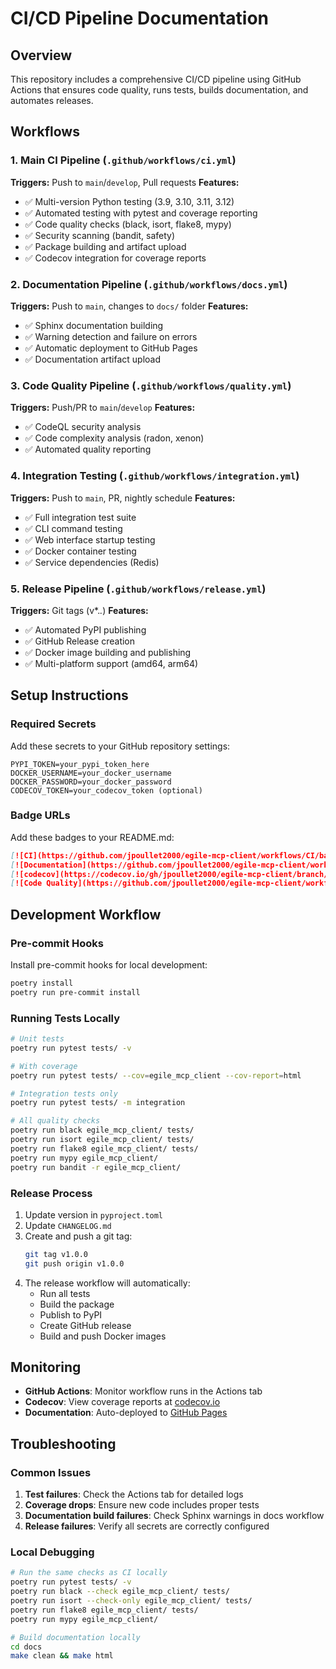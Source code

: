 # CI/CD Pipeline Documentation

## Overview

This repository includes a comprehensive CI/CD pipeline using GitHub Actions that ensures code quality, runs tests, builds documentation, and automates releases.

## Workflows

### 1. Main CI Pipeline (`.github/workflows/ci.yml`)

**Triggers:** Push to `main`/`develop`, Pull requests
**Features:**
- ✅ Multi-version Python testing (3.9, 3.10, 3.11, 3.12)
- ✅ Automated testing with pytest and coverage reporting
- ✅ Code quality checks (black, isort, flake8, mypy)
- ✅ Security scanning (bandit, safety)
- ✅ Package building and artifact upload
- ✅ Codecov integration for coverage reports

### 2. Documentation Pipeline (`.github/workflows/docs.yml`)

**Triggers:** Push to `main`, changes to `docs/` folder
**Features:**
- ✅ Sphinx documentation building
- ✅ Warning detection and failure on errors
- ✅ Automatic deployment to GitHub Pages
- ✅ Documentation artifact upload

### 3. Code Quality Pipeline (`.github/workflows/quality.yml`)

**Triggers:** Push/PR to `main`/`develop`
**Features:**
- ✅ CodeQL security analysis
- ✅ Code complexity analysis (radon, xenon)
- ✅ Automated quality reporting

### 4. Integration Testing (`.github/workflows/integration.yml`)

**Triggers:** Push to `main`, PR, nightly schedule
**Features:**
- ✅ Full integration test suite
- ✅ CLI command testing
- ✅ Web interface startup testing
- ✅ Docker container testing
- ✅ Service dependencies (Redis)

### 5. Release Pipeline (`.github/workflows/release.yml`)

**Triggers:** Git tags (v*.*.*)
**Features:**
- ✅ Automated PyPI publishing
- ✅ GitHub Release creation
- ✅ Docker image building and publishing
- ✅ Multi-platform support (amd64, arm64)

## Setup Instructions

### Required Secrets

Add these secrets to your GitHub repository settings:

```
PYPI_TOKEN=your_pypi_token_here
DOCKER_USERNAME=your_docker_username
DOCKER_PASSWORD=your_docker_password
CODECOV_TOKEN=your_codecov_token (optional)
```

### Badge URLs

Add these badges to your README.md:

```markdown
[![CI](https://github.com/jpoullet2000/egile-mcp-client/workflows/CI/badge.svg)](https://github.com/jpoullet2000/egile-mcp-client/actions/workflows/ci.yml)
[![Documentation](https://github.com/jpoullet2000/egile-mcp-client/workflows/Documentation/badge.svg)](https://github.com/jpoullet2000/egile-mcp-client/actions/workflows/docs.yml)
[![codecov](https://codecov.io/gh/jpoullet2000/egile-mcp-client/branch/main/graph/badge.svg)](https://codecov.io/gh/jpoullet2000/egile-mcp-client)
[![Code Quality](https://github.com/jpoullet2000/egile-mcp-client/workflows/Code%20Quality/badge.svg)](https://github.com/jpoullet2000/egile-mcp-client/actions/workflows/quality.yml)
```

## Development Workflow

### Pre-commit Hooks

Install pre-commit hooks for local development:

```bash
poetry install
poetry run pre-commit install
```

### Running Tests Locally

```bash
# Unit tests
poetry run pytest tests/ -v

# With coverage
poetry run pytest tests/ --cov=egile_mcp_client --cov-report=html

# Integration tests only
poetry run pytest tests/ -m integration

# All quality checks
poetry run black egile_mcp_client/ tests/
poetry run isort egile_mcp_client/ tests/
poetry run flake8 egile_mcp_client/ tests/
poetry run mypy egile_mcp_client/
poetry run bandit -r egile_mcp_client/
```

### Release Process

1. Update version in `pyproject.toml`
2. Update `CHANGELOG.md`
3. Create and push a git tag:
   ```bash
   git tag v1.0.0
   git push origin v1.0.0
   ```
4. The release workflow will automatically:
   - Run all tests
   - Build the package
   - Publish to PyPI
   - Create GitHub release
   - Build and push Docker images

## Monitoring

- **GitHub Actions**: Monitor workflow runs in the Actions tab
- **Codecov**: View coverage reports at [codecov.io](https://codecov.io/gh/jpoullet2000/egile-mcp-client)
- **Documentation**: Auto-deployed to [GitHub Pages](https://jpoullet2000.github.io/egile-mcp-client)

## Troubleshooting

### Common Issues

1. **Test failures**: Check the Actions tab for detailed logs
2. **Coverage drops**: Ensure new code includes proper tests
3. **Documentation build failures**: Check Sphinx warnings in docs workflow
4. **Release failures**: Verify all secrets are correctly configured

### Local Debugging

```bash
# Run the same checks as CI locally
poetry run pytest tests/ -v
poetry run black --check egile_mcp_client/ tests/
poetry run isort --check-only egile_mcp_client/ tests/
poetry run flake8 egile_mcp_client/ tests/
poetry run mypy egile_mcp_client/

# Build documentation locally
cd docs
make clean && make html
```
